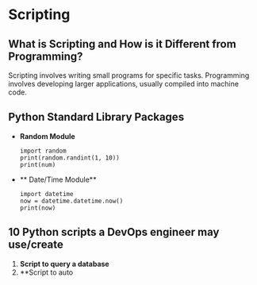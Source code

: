 # Scripting

## What is Scripting and How is it Different from Programming?

Scripting involves writing small programs for specific tasks. Programming involves developing larger applications, usually compiled into machine code.

## Python Standard Library Packages

- **Random Module**
  ```
  import random
  print(random.randint(1, 10))
  print(num)
- ** Date/Time Module**
  ```
  import datetime
  now = datetime.datetime.now()
  print(now) 
## 10 Python scripts a DevOps engineer may use/create

1. **Script to query a database**
2. **Script to auto

